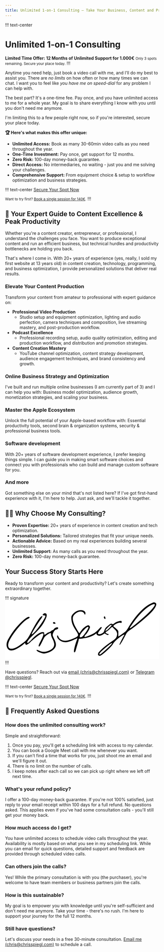 ```yaml
---
title: Unlimited 1-on-1 Consulting — Take Your Business, Content and Productivity to the Next Level
---
```


<!--
Lifetime Consulting Inspired by (Status 2025-03-31):

Daniel Vassallo:
https://x.com/dvassallo/status/1869826319640604849
https://dvassallo.gumroad.com/l/consultations

Florin Pop:
https://x.com/florinpop1705/status/1906400602818580702
https://www.florin-pop.com/consulting/
 -->

!!! text-center
# Unlimited 1-on-1 Consulting

**Limited Time Offer: 12 Months of Unlimited Support for 1.000€**
<small>Only 3 spots remaining. Secure your place today.</small>
!!!

Anytime you need help, just book a video call with me, and I'll do my best to assist you. There are *no limits* on how often or how many times we can chat. I want you to feel like *you have me on speed-dial* for any problem I can help with.

The best part? It's a one-time fee. Pay once, and you have unlimited access to me for a whole year. My goal is to share everything I know with you until you don't need me anymore.

I'm limiting this to a few people right now, so if you're interested, secure your place today.

**🏆 Here's what makes this offer unique:**
- **Unlimited Access:** Book as many 30-60min video calls as you need throughout the year.
- **One-Time Investment:** Pay once, get support for 12 months.
- **Zero Risk:** 100-day money-back guarantee.
- **Direct Access:** No intermediaries, no waiting - just you and me solving your challenges.
- **Comprehensive Support:** From equipment choice & setup to workflow optimization and business strategies.

!!! text-center
<a class="btn" href="https://crsp.li/consulting-unlimited">Secure Your Spot Now</a>
<small style="display: inline-block; padding-top: 1rem;">Want to try first? [Book a single session for 140€](https://crsp.li/consulting-1-hour).</small>
!!!

## 📝 Your Expert Guide to Content Excellence & Peak Productivity

Whether you're a content creator, entrepreneur, or professional, I understand the challenges you face. You want to produce exceptional content and run an efficient business, but technical hurdles and productivity bottlenecks are holding you back.

That's where I come in. With 20+ years of experience (yes, really, I sold my first website at 13 years old) in content creation, technology, programming, and business optimization, I provide personalized solutions that deliver real results.

### Elevate Your Content Production

Transform your content from amateur to professional with expert guidance on:

- **Professional Video Production**
  - Studio setup and equipment optimization, lighting and audio perfection, camera techniques and composition, live streaming mastery, and post-production workflow.
- **Podcast Excellence**
  - Professional recording setup, audio quality optimization, editing and production workflow, and distribution and promotion strategies.
- **Content Creation Mastery**
  - YouTube channel optimization, content strategy development, audience engagement techniques, and brand consistency and growth.

### Online Business Strategy and Optimization

I've built and run multiple online businesses (I am currently part of 3) and I can help you with: Business model optimization, audience growth, monetization strategies, and scaling your business.

### Master the Apple Ecosystem

Unlock the full potential of your Apple-based workflow with: Essential productivity tools, second brain & organization systems, security & professional business tools.

### Software development

With 20+ years of software development experience, I prefer keeping things simple. I can guide you in making smart software choices and connect you with professionals who can build and manage custom software for you.

### And more

Got something else on your mind that's not listed here? If I've got first-hand experience with it, I'm here to help. Just ask, and we'll tackle it together.

## 👨‍💼 Why Choose My Consulting?

- **Proven Expertise:** 20+ years of experience in content creation and tech optimization.
- **Personalized Solutions:** Tailored strategies that fit your unique needs.
- **Actionable Advice:** Based on my real experiences building several businesses.
- **Unlimited Support:** As many calls as you need throughout the year.
- **Zero Risk:** 100-day money-back guarantee.

## Your Success Story Starts Here

Ready to transform your content and productivity? Let's create something extraordinary together.

!!! signature
[![Chris Spiegl](/assets/images/other/signature-public-small.png)](https://crsp.li/contact)
!!!

Have questions? Reach out via [email (chris@chrisspiegl.com)](mailto:chris@chrisspiegl.com) or [Telegram @chrisspiegl](https://crsp.li/tg).

!!! text-center
<a class="btn" href="https://crsp.li/consulting-unlimited">Secure Your Spot Now</a>
<small style="display: inline-block; padding-top: 1rem;">Want to try first? [Book a single session for 140€](https://crsp.li/consulting-1-hour).</small>
!!!

## 🤔 Frequently Asked Questions

### How does the unlimited consulting work?

Simple and straightforward:

1. Once you pay, you'll get a scheduling link with access to my calendar.
2. You can book a Google Meet call with me whenever you want.
3. If you can't find a time that works for you, just shoot me an email and we'll figure it out.
4. There is no limit on the number of calls.
5. I keep notes after each call so we can pick up right where we left off next time.

### What's your refund policy?

I offer a 100-day money-back guarantee. If you're not 100% satisfied, just reply to your email receipt within 100 days for a full refund. No questions asked. This applies even if you've had some consultation calls - you'll still get your money back.

### How much access do I get?

You have unlimited access to schedule video calls throughout the year. Availability is mostly based on what you see in my scheduling link. While you can email for quick questions, detailed support and feedback are provided through scheduled video calls.

### Can others join the calls?

Yes! While the primary consultation is with you (the purchaser), you're welcome to have team members or business partners join the calls.

### How is this sustainable?

My goal is to empower you with knowledge until you're self-sufficient and don't need me anymore. Take your time - there's no rush. I'm here to support your journey for the full 12 months.

### Still have questions?

Let's discuss your needs in a free 30-minute consultation. [Email me (chris@chrisspiegl.com)](mailto:chris@chrisspiegl.com) to schedule a call.

